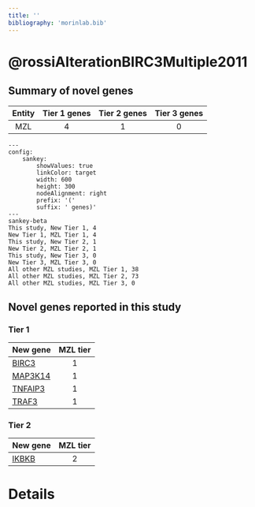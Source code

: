 ```yaml
---
title: ''
bibliography: 'morinlab.bib'
---
```


# @rossiAlterationBIRC3Multiple2011
## Summary of novel genes

|Entity| Tier 1 genes| Tier 2 genes|Tier 3 genes|
|:-:|:-:|:-:|:-:|
|MZL|4|1|0|
```mermaid
---
config:
    sankey:
        showValues: true
        linkColor: target
        width: 600
        height: 300
        nodeAlignment: right
        prefix: '('
        suffix: ' genes)'
---
sankey-beta
This study, New Tier 1, 4
New Tier 1, MZL Tier 1, 4
This study, New Tier 2, 1
New Tier 2, MZL Tier 2, 1
This study, New Tier 3, 0
New Tier 3, MZL Tier 3, 0
All other MZL studies, MZL Tier 1, 38
All other MZL studies, MZL Tier 2, 73
All other MZL studies, MZL Tier 3, 0
```

## Novel genes reported in this study

### Tier 1
|New gene|MZL tier|
|:-|:-:|
|[BIRC3](../BIRC3)|1 |
|[MAP3K14](../MAP3K14)|1 |
|[TNFAIP3](../TNFAIP3)|1 |
|[TRAF3](../TRAF3)|1 |

### Tier 2
|New gene|MZL tier|
|:-|:-:|
|[IKBKB](../IKBKB)|2 |


# Details

